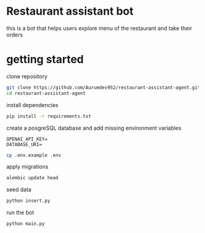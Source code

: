 # Restaurant assistant bot

this is a bot that helps users explore menu of the restaurant and take their orders

# getting started

clone repository

```bash
git clone https://github.com/Aurumdev952/restaurant-assistant-agent.git
cd restaurant-assistant-agent
```

install dependencies

```bash
pip install -r requirements.txt
```

create a posgreSQL database and add missing environment variables
```
OPENAI_API_KEY=
DATABASE_URI=
```

```bash
cp .env.example .env
```

apply migrations

```bash
alembic update head
```

seed data

```bash
python insert.py
```

run the bot

```bash
python main.py
```




